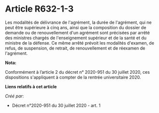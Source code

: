 # Article R632-1-3

Les modalités de délivrance de l'agrément, la durée de l'agrément, qui ne peut être supérieure à cinq ans, ainsi que la
composition du dossier de demande ou de renouvellement d'un agrément sont précisées par arrêté des ministres chargés de
l'enseignement supérieur et de la santé et du ministre de la défense. Ce même arrêté prévoit les modalités d'examen, de
refus, de suspension, de retrait, de renouvellement et de réexamen de l'agrément.

**Nota:**

Conformément à l’article 2 du décret n° 2020-951 du 30 juillet 2020, ces dispositions s'appliquent à compter de la rentrée
universitaire 2020.

**Liens relatifs à cet article**

_Créé par_:

  - Décret n°2020-951 du 30 juillet 2020 - art. 1
